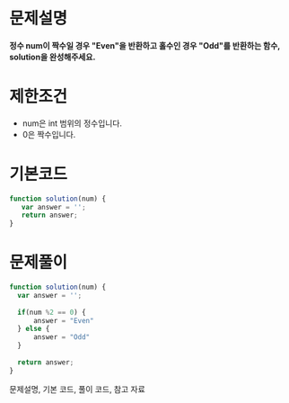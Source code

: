 # 문제설명
#### 정수 num이 짝수일 경우 "Even"을 반환하고 홀수인 경우 "Odd"를 반환하는 함수, solution을 완성해주세요.
  
# 제한조건
 + num은 int 범위의 정수입니다.
 + 0은 짝수입니다.
   
 # 기본코드
 ``` JavaScript
 function solution(num) {
    var answer = '';
    return answer;
}
```
 
 # 문제풀이
  ``` JavaScript
 function solution(num) {
    var answer = '';
    
    if(num %2 == 0) {
        answer = "Even"
    } else {
        answer = "Odd"
    }
    
    return answer;
}
```




문제설명, 기본 코드, 풀이 코드, 참고 자료
